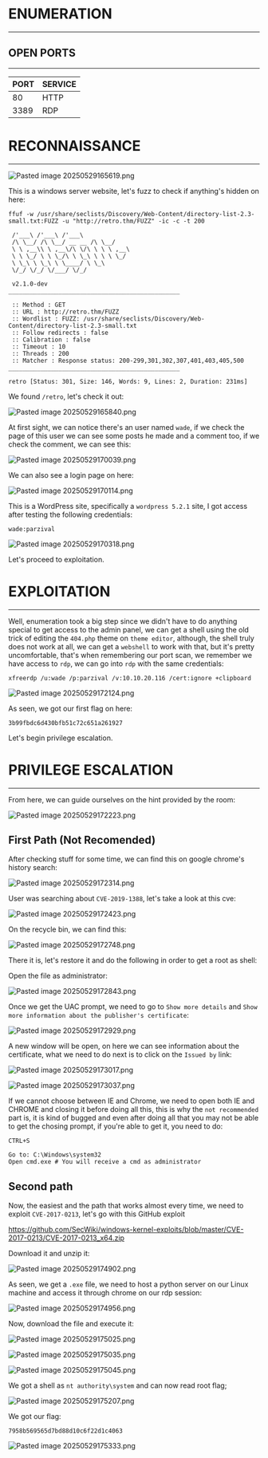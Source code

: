 ﻿# ENUMERATION
---



## OPEN PORTS
---


| PORT | SERVICE |
| :--- | :------ |
| 80 | HTTP |
| 3389 | RDP |



# RECONNAISSANCE
---


![Pasted image 20250529165619.png](../../IMAGES/Pasted%20image%2020250529165619.png)

This is a windows server website, let's fuzz to check if anything's hidden on here:


```
ffuf -w /usr/share/seclists/Discovery/Web-Content/directory-list-2.3-small.txt:FUZZ -u "http://retro.thm/FUZZ" -ic -c -t 200

 /'___\ /'___\ /'___\
 /\ \__/ /\ \__/ __ __ /\ \__/
 \ \ ,__\\ \ ,__\/\ \/\ \ \ \ ,__\
 \ \ \_/ \ \ \_/\ \ \_\ \ \ \ \_/
 \ \_\ \ \_\ \ \____/ \ \_\
 \/_/ \/_/ \/___/ \/_/

 v2.1.0-dev
________________________________________________

 :: Method : GET
 :: URL : http://retro.thm/FUZZ
 :: Wordlist : FUZZ: /usr/share/seclists/Discovery/Web-Content/directory-list-2.3-small.txt
 :: Follow redirects : false
 :: Calibration : false
 :: Timeout : 10
 :: Threads : 200
 :: Matcher : Response status: 200-299,301,302,307,401,403,405,500
________________________________________________

retro [Status: 301, Size: 146, Words: 9, Lines: 2, Duration: 231ms]
```

We found `/retro`, let's check it out:


![Pasted image 20250529165840.png](../../IMAGES/Pasted%20image%2020250529165840.png)


At first sight, we can notice there's an user named `wade`, if we check the page of this user we can see some posts he made and a comment too, if we check the comment, we can see this:

![Pasted image 20250529170039.png](../../IMAGES/Pasted%20image%2020250529170039.png)


We can also see a login page on here:

![Pasted image 20250529170114.png](../../IMAGES/Pasted%20image%2020250529170114.png)

This is a WordPress site, specifically a `wordpress 5.2.1` site, I got access after testing the following credentials:

```
wade:parzival
```

![Pasted image 20250529170318.png](../../IMAGES/Pasted%20image%2020250529170318.png)


Let's proceed to exploitation.


# EXPLOITATION
---


Well, enumeration took a big step since we didn't have to do anything special to get access to the admin panel, we can get a shell using the old trick of editing the `404.php` theme on `theme editor`, although, the shell truly does not work at all, we can get a `webshell` to work with that, but it's pretty uncomfortable, that's when remembering our port scan, we remember we have access to `rdp`, we can go into `rdp` with the same credentials:

```
xfreerdp /u:wade /p:parzival /v:10.10.20.116 /cert:ignore +clipboard
```

![Pasted image 20250529172124.png](../../IMAGES/Pasted%20image%2020250529172124.png)

As seen, we got our first flag on here:

```
3b99fbdc6d430bfb51c72c651a261927
```


Let's begin privilege escalation.



# PRIVILEGE ESCALATION
---


From here, we can guide ourselves on the hint provided by the room:

![Pasted image 20250529172223.png](../../IMAGES/Pasted%20image%2020250529172223.png)

## First Path (Not Recomended)

After checking stuff for some time, we can find this on google chrome's history search:


![Pasted image 20250529172314.png](../../IMAGES/Pasted%20image%2020250529172314.png)

User was searching about `CVE-2019-1388`, let's take a look at this cve:

![Pasted image 20250529172423.png](../../IMAGES/Pasted%20image%2020250529172423.png)

On the recycle bin, we can find this:

![Pasted image 20250529172748.png](../../IMAGES/Pasted%20image%2020250529172748.png)

There it is, let's restore it and do the following in order to get a root as shell:

Open the file as administrator:

![Pasted image 20250529172843.png](../../IMAGES/Pasted%20image%2020250529172843.png)

Once we get the UAC prompt, we need to go to `Show more details` and `Show more information about the publisher's certificate`:

![Pasted image 20250529172929.png](../../IMAGES/Pasted%20image%2020250529172929.png)

A new window will be open, on here we can see information about the certificate, what we need to do next is to click on the `Issued by` link:

![Pasted image 20250529173017.png](../../IMAGES/Pasted%20image%2020250529173017.png)

![Pasted image 20250529173037.png](../../IMAGES/Pasted%20image%2020250529173037.png)

If we cannot choose between IE and Chrome, we need to open both IE and CHROME and closing it before doing all this, this is why the `not recommended` part is, it is kind of bugged and even after doing all that you may not be able to get the chosing prompt, if you're able to get it, you need to do:

```
CTRL+S

Go to: C:\Windows\system32
Open cmd.exe # You will receive a cmd as administrator
```


## Second path


Now, the easiest and the path that works almost every time, we need to exploit `CVE-2017-0213`, let's go with this GitHub exploit

https://github.com/SecWiki/windows-kernel-exploits/blob/master/CVE-2017-0213/CVE-2017-0213_x64.zip


Download it and unzip it:


![Pasted image 20250529174902.png](../../IMAGES/Pasted%20image%2020250529174902.png)

As seen, we get a `.exe` file, we need to host a python server on our Linux machine and access it through chrome on our rdp session:

![Pasted image 20250529174956.png](../../IMAGES/Pasted%20image%2020250529174956.png)

Now, download the file and execute it:


![Pasted image 20250529175025.png](../../IMAGES/Pasted%20image%2020250529175025.png)

![Pasted image 20250529175035.png](../../IMAGES/Pasted%20image%2020250529175035.png)

![Pasted image 20250529175045.png](../../IMAGES/Pasted%20image%2020250529175045.png)

We got a shell as `nt authority\system` and can now read root flag;

![Pasted image 20250529175207.png](../../IMAGES/Pasted%20image%2020250529175207.png)

We got our flag:

```
7958b569565d7bd88d10c6f22d1c4063
```

![Pasted image 20250529175333.png](../../IMAGES/Pasted%20image%2020250529175333.png)

